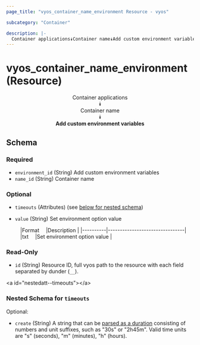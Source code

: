 ```yaml
---
page_title: "vyos_container_name_environment Resource - vyos"

subcategory: "Container"

description: |- 
  Container applications⯯Container name⯯Add custom environment variables
---
```


# vyos_container_name_environment (Resource)
<center>

Container applications  
⯯  
Container name  
⯯  
**Add custom environment variables**


</center>

## Schema

### Required

- `environment_id` (String) Add custom environment variables
- `name_id` (String) Container name

### Optional

- `timeouts` (Attributes) (see [below for nested schema](#nestedatt--timeouts))
- `value` (String) Set environment option value

    &emsp;|Format  &emsp;|Description                   |
    |----------|--------------------------------|
    &emsp;|txt     &emsp;|Set environment option value  |

### Read-Only

- `id` (String) Resource ID, full vyos path to the resource with each field separated by dunder (`__`).

&lt;a id=&#34;nestedatt--timeouts&#34;&gt;&lt;/a&gt;
### Nested Schema for `timeouts`

Optional:

- `create` (String) A string that can be [parsed as a duration](https://pkg.go.dev/time#ParseDuration) consisting of numbers and unit suffixes, such as &#34;30s&#34; or &#34;2h45m&#34;. Valid time units are &#34;s&#34; (seconds), &#34;m&#34; (minutes), &#34;h&#34; (hours).  
